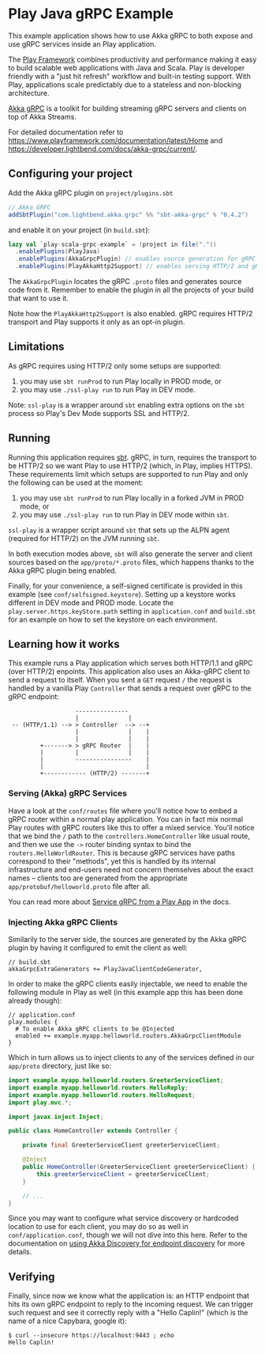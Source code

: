 # Play Java gRPC Example

This example application shows how to use Akka gRPC to both expose and use gRPC services inside an Play application.

The [Play Framework](https://www.playframework.com/) combines productivity and performance making it easy to build 
scalable web applications with Java and Scala. Play is developer friendly with a "just hit refresh" workflow and 
built-in testing support. With Play, applications scale predictably due to a stateless and non-blocking architecture.

[Akka gRPC](https://developer.lightbend.com/docs/akka-grpc/current/overview.html) is a toolkit for building streaming 
gRPC servers and clients on top of Akka Streams.

For detailed documentation refer to https://www.playframework.com/documentation/latest/Home and https://developer.lightbend.com/docs/akka-grpc/current/.

## Configuring your project

Add the Akka gRPC plugin on `project/plugins.sbt` 

```scala
// Akka GRPC
addSbtPlugin("com.lightbend.akka.grpc" %% "sbt-akka-grpc" % "0.4.2")
```

and enable it on your project (in `build.sbt`):

```scala
lazy val `play-scala-grpc-example` = (project in file("."))
  .enablePlugins(PlayJava)
  .enablePlugins(AkkaGrpcPlugin) // enables source generation for gRPC
  .enablePlugins(PlayAkkaHttp2Support) // enables serving HTTP/2 and gRPC
``` 

The `AkkaGrpcPlugin` locates the gRPC `.proto` files and generates source code from it. Remember to enable the plugin 
in all the projects of your build that want to use it.

Note how the `PlayAkkaHttp2Support` is also enabled. gRPC requires HTTP/2 transport and Play supports it only as an opt-in plugin.

## Limitations

As gRPC requires using HTTP/2 only some setups are supported:
 
1. you may use `sbt runProd` to run Play locally in PROD mode, or
1. you may use `./ssl-play run` to run Play in DEV mode.

Note: `ssl-play` is a wrapper around `sbt` enabling extra options on the `sbt` process so Play's Dev Mode 
supports SSL and HTTP/2.

## Running

Running this application requires [sbt](http://www.scala-sbt.org/). gRPC, in turn, requires the transport to be 
HTTP/2 so we want Play to use HTTP/2 (which, in Play, implies HTTPS). These requirements limit which setups are 
supported to run Play and only the following can be used at the moment:

1. you may use `sbt runProd` to run Play locally in a forked JVM in PROD mode, or
1. you may use `./ssl-play run` to run Play in DEV mode within `sbt`.

`ssl-play` is a wrapper script around `sbt` that sets up the ALPN agent (required for HTTP/2) on the JVM running `sbt`.  

In both execution modes above, `sbt` will also generate the server and client sources based on the `app/proto/*.proto` 
files, which happens thanks to the Akka gRPC plugin being enabled. 

Finally, for your convenience, a self-signed certificate is provided in this example (see `conf/selfsigned.keystore`). Setting 
up a keystore works different in DEV mode and PROD mode. Locate the `play.server.https.keyStore.path` setting in 
`application.conf` and `build.sbt` for an example on how to set the keystore on each environment.

## Learning how it works

This example runs a Play application which serves both HTTP/1.1 and gRPC (over HTTP/2) enpoints. This application also
uses an Akka-gRPC client to send a request to itself. When you sent a `GET` request `/` the request is handled by a 
vanilla Play `Controller` that sends a request over gRPC to the gRPC endpoint:


```
                   ---------------
                   |              | 
 -- (HTTP/1.1) --> > Controller  --> --+
                   |              |    |
                   |              |    |
         +-------> > gRPC Router  |    |
         |         |              |    |
         |         ----------------    |
         |                             |
         +------------ (HTTP/2) -------+

```
  

### Serving (Akka) gRPC Services

Have a look at the `conf/routes` file where you'll notice how to embed a gRPC router within a normal play application. 
You can in fact mix normal Play routes with gRPC routers like this to offer a mixed service. You'll notice that we 
bind the `/` path to the `controllers.HomeController` like usual route,
and then we use the `->` router binding syntax to bind the `routers.HelloWorldRouter`. This is because gRPC services 
have paths correspond to their "methods", yet this is handled by its internal infrastructure and end-users need
not concern themselves about the exact names – clients too are generated from the appropriate 
`app/protobuf/helloworld.proto` file after all.

You can read more about [Service gRPC from a Play App](https://developer.lightbend.com/docs/akka-grpc/current/play-framework.html#serving-grpc-from-a-play-framework-app) in the docs.

### Injecting Akka gRPC Clients 

Similarily to the server side, the sources are generated by the Akka gRPC plugin by having it configured to emit the client as well:

```
// build.sbt
akkaGrpcExtraGenerators += PlayJavaClientCodeGenerator,
``` 

In order to make the gRPC clients easily injectable, we need to enable the following module in Play as well (in this 
example app this has been done already though):

```
// application.conf
play.modules {
  # To enable Akka gRPC clients to be @Injected
  enabled += example.myapp.helloworld.routers.AkkaGrpcClientModule
}
```

Which in turn allows us to inject clients to any of the services defined in our `app/proto` directory, just like so:


```java
import example.myapp.helloworld.routers.GreeterServiceClient;
import example.myapp.helloworld.routers.HelloReply;
import example.myapp.helloworld.routers.HelloRequest;
import play.mvc.*;

import javax.inject.Inject;

public class HomeController extends Controller {

    private final GreeterServiceClient greeterServiceClient;

    @Inject
    public HomeController(GreeterServiceClient greeterServiceClient) {
        this.greeterServiceClient = greeterServiceClient;
    }

    // ...
}
```

Since you may want to configure what service discovery or hardcoded location to use for each client, you may do so 
as well in `conf/application.conf`, though we will not dive into this here. Refer to the documentation on 
[using Akka Discovery for endpoint discovery](https://developer.lightbend.com/docs/akka-grpc/current/client/configuration.html#using-akka-discovery-for-endpoint-discovery) for more details.

## Verifying

Finally, since now we know what the application is: an HTTP endpoint that hits its own gRPC endpoint to reply to the incoming request. 
We can trigger such request and see it correctly reply with a "Hello Caplin!" (which is the name of a nice Capybara, google it):

```
$ curl --insecure https://localhost:9443 ; echo
Hello Caplin!
```
